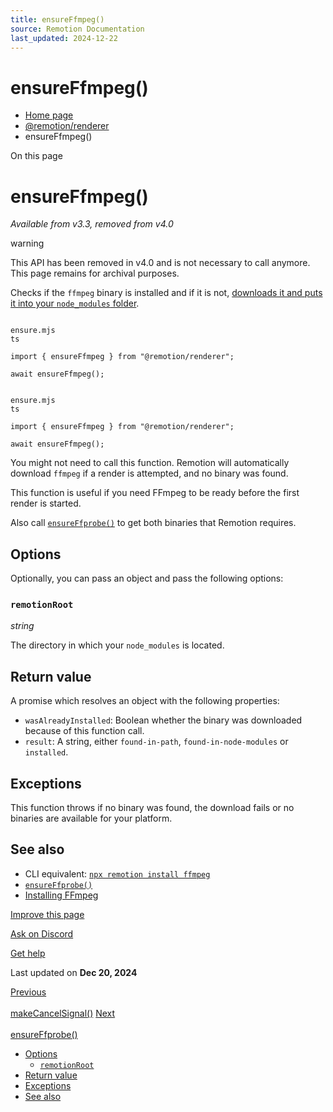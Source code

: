 ```yaml
---
title: ensureFfmpeg()
source: Remotion Documentation
last_updated: 2024-12-22
---
```


# ensureFfmpeg()

- [Home page](/)
- [@remotion/renderer](/docs/renderer)
- ensureFfmpeg()

On this page

# ensureFfmpeg()

_Available from v3.3, removed from v4.0_

warning

This API has been removed in v4.0 and is not necessary to call anymore. This page remains for archival purposes.

Checks if the `ffmpeg` binary is installed and if it is not, [downloads it and puts it into your `node_modules` folder](/docs/ffmpeg).

```

ensure.mjs
ts

import { ensureFfmpeg } from "@remotion/renderer";

await ensureFfmpeg();
```

```

ensure.mjs
ts

import { ensureFfmpeg } from "@remotion/renderer";

await ensureFfmpeg();
```

You might not need to call this function. Remotion will automatically download `ffmpeg` if a render is attempted, and no binary was found.

This function is useful if you need FFmpeg to be ready before the first render is started.

Also call [`ensureFfprobe()`](/docs/renderer/ensure-ffprobe) to get both binaries that Remotion requires.

## Options [​](\#options "Direct link to Options")

Optionally, you can pass an object and pass the following options:

### `remotionRoot` [​](\#remotionroot "Direct link to remotionroot")

_string_

The directory in which your `node_modules` is located.

## Return value [​](\#return-value "Direct link to Return value")

A promise which resolves an object with the following properties:

- `wasAlreadyInstalled`: Boolean whether the binary was downloaded because of this function call.
- `result`: A string, either `found-in-path`, `found-in-node-modules` or `installed`.

## Exceptions [​](\#exceptions "Direct link to Exceptions")

This function throws if no binary was found, the download fails or no binaries are available for your platform.

## See also [​](\#see-also "Direct link to See also")

- CLI equivalent: [`npx remotion install ffmpeg`](/docs/cli/install)
- [`ensureFfprobe()`](/docs/renderer/ensure-ffprobe)
- [Installing FFmpeg](/docs/ffmpeg)

[Improve this page](https://github.com/remotion-dev/remotion/edit/main/packages/docs/docs/renderer/ensure-ffmpeg.mdx)

[Ask on Discord](https://remotion.dev/discord)

[Get help](/docs/get-help)

Last updated on **Dec 20, 2024**

[Previous\
\
makeCancelSignal()](/docs/renderer/make-cancel-signal) [Next\
\
ensureFfprobe()](/docs/renderer/ensure-ffprobe)

- [Options](#options)
  - [`remotionRoot`](#remotionroot)
- [Return value](#return-value)
- [Exceptions](#exceptions)
- [See also](#see-also)
